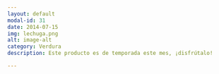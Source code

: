 ```yaml
---
layout: default
modal-id: 31
date: 2014-07-15
img: lechuga.png
alt: image-alt
category: Verdura
description: Este producto es de temporada este mes, ¡disfrútalo!

---
```

